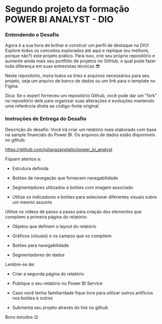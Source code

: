
# Segundo projeto da formação POWER BI ANALYST - DIO
### Entendendo o Desafio
 
Agora é a sua hora de brilhar e construir um perfil de destaque na DIO! Explore todos os conceitos explorados até aqui e replique (ou melhore, porque não?) este projeto prático. Para isso, crie seu próprio repositório e aumente ainda mais seu portfólio de projetos no GitHub, o qual pode fazer toda diferença em suas entrevistas técnicas 😎
 
Neste repositório, insira todos os links e arquivos necessários para seu projeto, seja um arquivo de banco de dados ou um link para o template no Figma.
 
Dica: Se o expert forneceu um repositório Github, você pode dar um "fork" no repositório dele para organizar suas alterações e evoluções mantendo uma referência direta ao código-fonte original.
 
### Instruções de Entrega do Desafio
Descrição do desafio: Você irá criar um relatório mais elaborado com base na sample financials do Power BI. Os arquivos de dados estão disponíveis no github: 

https://github.com/julianazanelatto/power_bi_analyst 

Fiquem atentos a: 

- Estrutura definida 

- Botões de navegação que fornecem navegabilidade 

- Segmentadores utilizados e botões com imagem associado 

- Utilize os indicadores e botões para selecionar diferentes visuais sobre um mesmo assunto 

 

Utilize os vídeos de passo a passo para criação dos elementos que compõem a primeira página do relatório: 

 - Objetos que definem o layout do relatório 

- Gráficos (visuais) e os campos que os compõem 

- Botões para navegabilidade 

- Segmentadores de dados 

 

Lembre-se de: 

 - Criar a segunda página do relatório 

- Publique o seu relatório no Power BI Service 

- Caso você tenha familiaridade fique livre para utilizar outros artifícios nos botões e outros 

- Submenta seu projeto através do link no github 

 

Bons estudos 😉